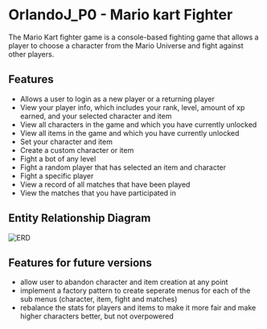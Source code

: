 # OrlandoJ_P0 - Mario kart Fighter
The Mario Kart fighter game is a console-based fighting game that allows a player 
to choose a character from the Mario Universe and fight against other players.
## Features
- Allows a user to login as a new player or a returning player
- View your player info, which includes your rank, level, amount of xp earned, and your selected character and item
- View all characters in the game and which you have currently unlocked
- View all items in the game and which you have currently unlocked
- Set your character and item
- Create a custom character or item
- Fight a bot of any level
- Fight a random player that has selected an item and character
- Fight a specific player
- View a record of all matches that have been played
- View the matches that you have participated in

## Entity Relationship Diagram
![ERD](erd.png)

## Features for future versions
- allow user to abandon character and item creation at any point
- implement a factory pattern to create seperate menus for each of the sub menus (character, item, fight and matches)
- rebalance the stats for players and items to make it more fair and make higher characters better, but not overpowered
